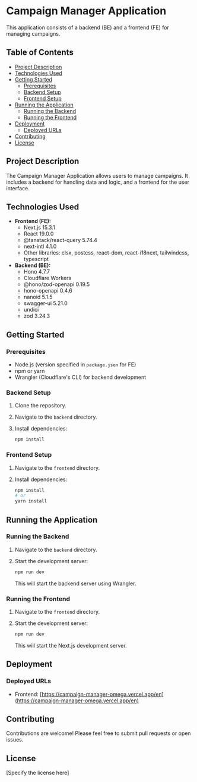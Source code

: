 # Campaign Manager Application

This application consists of a backend (BE) and a frontend (FE) for managing campaigns.

## Table of Contents

* [Project Description](#project-description)
* [Technologies Used](#technologies-used)
* [Getting Started](#getting-started)
    * [Prerequisites](#prerequisites)
    * [Backend Setup](#backend-setup)
    * [Frontend Setup](#frontend-setup)
* [Running the Application](#running-the-application)
    * [Running the Backend](#running-the-backend)
    * [Running the Frontend](#running-the-frontend)
* [Deployment](#deployment)
    * [Deployed URLs](#deployed-urls)
* [Contributing](#contributing)
* [License](#license)

## Project Description

The Campaign Manager Application allows users to manage campaigns.  It includes a backend for handling data and logic, and a frontend for the user interface.

## Technologies Used

* **Frontend (FE):**
    * Next.js 15.3.1
    * React 19.0.0
    * @tanstack/react-query 5.74.4
    * next-intl 4.1.0
    * Other libraries: clsx, postcss, react-dom, react-i18next, tailwindcss, typescript
* **Backend (BE):**
    * Hono 4.7.7
    * Cloudflare Workers
    * @hono/zod-openapi 0.19.5
    * hono-openapi 0.4.6
    * nanoid 5.1.5
    * swagger-ui 5.21.0
    * undici
    * zod 3.24.3

## Getting Started

### Prerequisites

* Node.js (version specified in `package.json` for FE)
* npm or yarn
* Wrangler (Cloudflare's CLI) for backend development

### Backend Setup

1.  Clone the repository.
2.  Navigate to the `backend` directory.
3.  Install dependencies:

    ```bash
    npm install
    ```

### Frontend Setup

1.  Navigate to the `frontend` directory.
2.  Install dependencies:

    ```bash
    npm install
    # or
    yarn install
    ```

## Running the Application

### Running the Backend

1.  Navigate to the `backend` directory.
2.  Start the development server:

    ```bash
    npm run dev
    ```

    This will start the backend server using Wrangler.

### Running the Frontend

1.  Navigate to the `frontend` directory.
2.  Start the development server:

    ```bash
    npm run dev
    ```

    This will start the Next.js development server.

## Deployment

### Deployed URLs

* Frontend: [https://campaign-manager-omega.vercel.app/en](https://campaign-manager-omega.vercel.app/en)

## Contributing

Contributions are welcome! Please feel free to submit pull requests or open issues.

## License

[Specify the license here]
